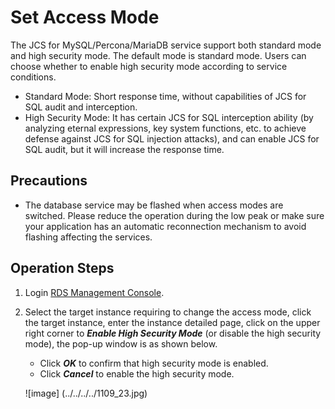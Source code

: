 # Set Access Mode
The JCS for MySQL/Percona/MariaDB service support both standard mode and high security mode. The default mode is standard mode. Users can choose whether to enable high security mode according to service conditions.

* Standard Mode: Short response time, without capabilities of JCS for SQL audit and interception.
* High Security Mode: It has certain JCS for SQL interception ability (by analyzing eternal expressions, key system functions, etc. to achieve defense against JCS for SQL injection attacks), and can enable JCS for SQL audit, but it will increase the response time.

## Precautions
* The database service may be flashed when access modes are switched. Please reduce the operation during the low peak or make sure your application has an automatic reconnection mechanism to avoid flashing affecting the services.

## Operation Steps
1. Login [RDS Management Console](https://rds-console.jdcloud.com/database).
2. Select the target instance requiring to change the access mode, click the target instance, enter the instance detailed page, click on the upper right corner to ***Enable High Security Mode*** (or disable the high security mode), the pop-up window is as shown below.
    * Click ***OK*** to confirm that high security mode is enabled.
    * Click ***Cancel*** to enable the high security mode.

    ![image] (../../../../1109_23.jpg)
